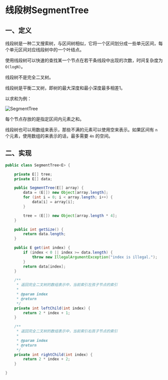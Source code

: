 # 线段树SegmentTree

<Counter :path="'structure'" :name="'线段树SegmentTree'"></Counter>

## 一、定义

线段树是一种二叉搜索树，与区间树相似，它将一个区间划分成一些单元区间，每个单元区间对应线段树中的一个叶结点。

使用线段树可以快速的查找某一个节点在若干条线段中出现的次数，时间复杂度为 `O(logN)`。

线段树不是完全二叉树。

线段树是平衡二叉树，即树的最大深度和最小深度最多相差1。

以求和为例：

![SegmentTree](https://yjtravel-public.oss-cn-beijing.aliyuncs.com/my-blog/basic/SegmentTree.png)

每个节点存放的是指定区间内元素之和。

线段树也可以用数组来表示，那些不满的元素可以使用空来表示。如果区间有 `n` 个元素，使用数组的来表示的话，最多需要 `4n` 的空间。

## 二、实现

```java
public class SegmentTree<E> {

    private E[] tree;
    private E[] data;

    public SegmentTree(E[] array) {
        data = (E[]) new Object[array.length];
        for (int i = 0; i < array.length; i++) {
            data[i] = array[i];
        }

        tree = (E[]) new Object[array.length * 4];
    }

    public int getSize() {
        return data.length;
    }

    public E get(int index) {
        if (index < 0 || index >= data.length) {
            throw new IllegalArgumentException("index is illegal.");
        }
        return data[index];
    }

    /**
     * 返回完全二叉树的数组表示中，当前索引左孩子节点的索引
     *
     * @param index
     * @return
     */
    private int leftChild(int index) {
        return 2 * index + 1;
    }

    /**
     * 返回完全二叉树的数组表示中，当前索引右孩子节点的索引
     *
     * @param index
     * @return
     */
    private int rightChild(int index) {
        return 2 * index + 2;
    }

}
```

<Valine></Valine>